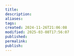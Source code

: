 ```yaml
---
title: 
description: 
aliases: 
tags: 
created: 2024-11-26T21:06:08
modified: 2025-03-08T17:56:07
published: 
permalink: 
publish: 
---
```

